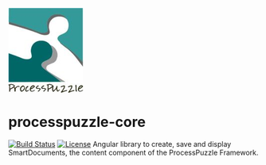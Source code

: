 ![ProcessPuzzle - Business Agility](https://raw.githubusercontent.com/ZsZs/processpuzzle-parent/master/processpuzzle-logo-small.jpg)
# processpuzzle-core
[![Build Status](https://travis-ci.org/ZsZs/processpuzzle-core.svg?branch=master)](https://travis-ci.org/ZsZs/processpuzzle-core)
[![License](https://img.shields.io/github/license/spotify/dockerfile-maven.svg)](LICENSE)
Angular library to create, save and display SmartDocuments, the content component of the ProcessPuzzle Framework.

